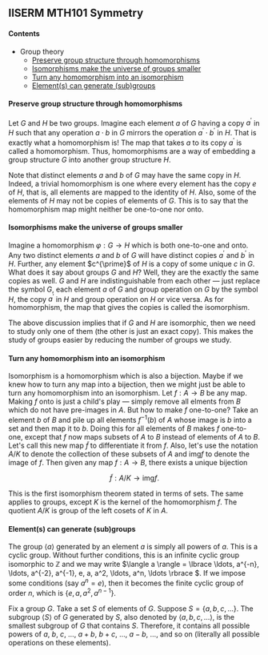 ## IISERM MTH101 Symmetry

#### Contents

- Group theory
  - [Preserve group structure through homomorphisms](#preserve-group-structure-through-homomorphisms)
  - [Isomorphisms make the universe of groups smaller](#isomorphisms-make-the-universe-of-groups-smaller)
  - [Turn any homomorphism into an isomorphism](#turn-any-homomorphism-into-an-isomorphism)
  - [Element(s) can generate (sub)groups](#element(s)-can-generate-(sub)groups)

#### Preserve group structure through homomorphisms

Let $G$ and $H$ be two groups. Imagine each element $a$ of $G$ having a copy $a^{\prime}$ in $H$ such that any operation $a \cdot b$ in $G$ mirrors the operation $a^{\prime} \cdot b^{\prime}$ in $H$. That is exactly what a homomorphism is! The map that takes $a$ to its copy $a^{\prime}$ is called a homomorphism. Thus, homomorphisms are a way of embedding a group structure $G$ into another group structure $H$.

Note that distinct elements $a$ and $b$ of $G$ may have the same copy in $H$. Indeed, a trivial homomorphism is one where every element has the copy $e$ of $H$, that is, all elements are mapped to the identity of $H$. Also, some of the elements of $H$ may not be copies of elements of $G$. This is to say that the homomorphism map might neither be one-to-one nor onto.

#### Isomorphisms make the universe of groups smaller

Imagine a homomorphism $\varphi : G \to H$ which is both one-to-one and onto. Any two distinct elements $a$ and $b$ of $G$ will have distinct copies $a^{\prime}$ and $b^{\prime}$ in $H$. Further, any element $c^\{\prime}$ of $H$ is a copy of some unique $c$ in $G$. What does it say about groups $G$ and $H$? Well, they are the exactly the same copies as well. $G$ and $H$ are indistinguishable from each other &mdash; just replace the symbol $G$, each element $a$ of $G$ and group operation on $G$ by the symbol $H$, the copy $a^{\prime}$ in $H$ and group operation on $H$ or vice versa. As for homomorphism, the map that gives the copies is called the isomorphism.

The above discussion implies that if $G$ and $H$ are isomorphic, then we need to study only one of them (the other is just an exact copy). This makes the study of groups easier by reducing the number of groups we study.

#### Turn any homomorphism into an isomorphism

Isomorphism is a homomorphism which is also a bijection. Maybe if we knew how to turn any map into a bijection, then we might just be able to turn any homomorphism into an isomorphism. Let $f: A \to B$ be any map. Making $f$ onto is just a child's play &mdash; simply remove all elments from $B$ which do not have pre-images in $A$. But how to make $f$ one-to-one? Take an element $b$ of $B$ and pile up all elements $f^{-1}(b)$ of $A$ whose image is $b$ into a set and then map it to $b$. Doing this for all elements of $B$ makes $f$ one-to-one, except that $f$ now maps subsets of $A$ to $B$ instead of elements of $A$ to $B$. Let's call this new map $\tilde{f}$ to differentiate it from $f$. Also, let's use the notation $A/K$ to denote the collection of these subsets of $A$ and $\text{img}f$ to denote the image of $f$. Then given any map $f: A \to B$, there exists a unique bijection 

$$ \tilde{f} : A/K \to \text{img}f .$$

This is the first isomorphism theorem stated in terms of sets. The same applies to groups, except $K$ is the kernel of the homomorphism $f$. The quotient $A/K$ is group of the left cosets of $K$ in $A$.

#### Element(s) can generate (sub)groups

The group $\langle a \rangle$ generated by an element $a$ is simply all powers of $a$. This is a cyclic group. Without further conditions, this is an infinite cyclic group isomorphic to $\mathbb{Z}$ and we may write $\langle a \rangle = \lbrace \ldots, a^{-n}, \ldots, a^{-2}, a^{-1}, e, a, a^2, \ldots, a^n, \ldots \rbrace $. If we impose some conditions (say $a^n = e$), then it becomes the finite cyclic group of order $n$, which is $\lbrace e, a, a^2, a^{n-1} \rbrace$.

Fix a group $G$. Take a set $S$ of elements of $G$. Suppose $S = \lbrace a, b, c, \ldots \rbrace$. The subgroup $\langle S \rangle$ of $G$ generated by $S$, also denoted by $\langle a, b, c, \ldots\rangle$, is the smallest subgroup of $G$ that contains $S$. Therefore, it contains all possible powers of $a$, $b$, $c$, $\ldots$, $a+b$, $b+c$, $\ldots$, $a-b$, $\ldots$, and so on (literally all possible operations on these elements).
